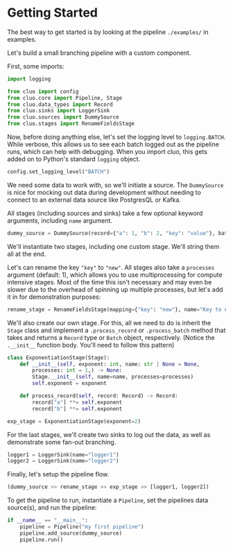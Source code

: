 # Getting Started

The best way to get started is by looking at the pipeline `./examples/` in examples.

Let's build a small branching pipeline with a custom component.

First, some imports:

```python
import logging

from cluo import config
from cluo.core import Pipeline, Stage
from cluo.data_types import Record
from cluo.sinks import LoggerSink
from cluo.sources import DummySource
from cluo.stages import RenameFieldsStage
```

Now, before doing anything else, let's set the logging level to `logging.BATCH`. While verbose, this allows us to see each batch logged out as the pipeline runs, which can help with debugging. When you import cluo, this gets added on to Python's standard `logging` object.

```python
config.set_logging_level("BATCH")
```

We need some data to work with, so we'll initiate a source. The `DummySource` is nice for mocking out data during development without needing to connect to an external data source like PostgresQL or Kafka.

All stages (including sources and sinks) take a few optional keyword arguments, including `name` argument.

```python
dummy_source = DummySource(record={"a": 1, "b": 2, "key": "value"}, batch_size=10, name="my dummy source")
```

We'll instantiate two stages, including one custom stage. We'll string them all at the end.

Let's can rename the key `"key"` to `"new"`. All stages also take a `processes` argument (default: 1), which allows you to use multiprocessing for compute intensive stages. Most of the time this isn't necessary and may even be slower due to the overhead of spinning up multiple processes, but let's add it in for demonstration purposes:
```python
rename_stage = RenameFieldsStage(mapping={"key": "new"}, name="Key to new", processes=4)
```

We'll also create our own stage. For this, all we need to do is inherit the `Stage` class and implement a `.process_record` or `.process_batch` method that takes and returns a `Record` type or `Batch` object, respectively. (Notice the `.__init__` function body. You'll need to follow this pattern)

```python
class ExponentiationStage(Stage):
    def __init__(self, exponent: int, name: str | None = None,
        processes: int = 1,) -> None:
        Stage.__init__(self, name=name, processes=processes)
        self.exponent = exponent

    def process_record(self, record: Record) -> Record:
        record["a"] **= self.exponent
        record["b"] **= self.exponent

exp_stage = ExponentiationStage(exponent=2)
```

For the last stages, we'll create two sinks to log out the data, as well as demonstrate some fan-out branching.

```python
logger1 = LoggerSink(name="logger1")
logger2 = LoggerSink(name="logger2")
```

Finally, let's setup the pipeline flow.
```python
(dummy_source >> rename_stage >> exp_stage >> [logger1, logger2])
```

To get the pipeline to run, instantiate a `Pipeline`, set the pipelines data source(s), and run the pipeline:

```python
if __name__ == "__main__":
    pipeline = Pipeline("my first pipeline")
    pipeline.add_source(dummy_source)
    pipeline.run()
```